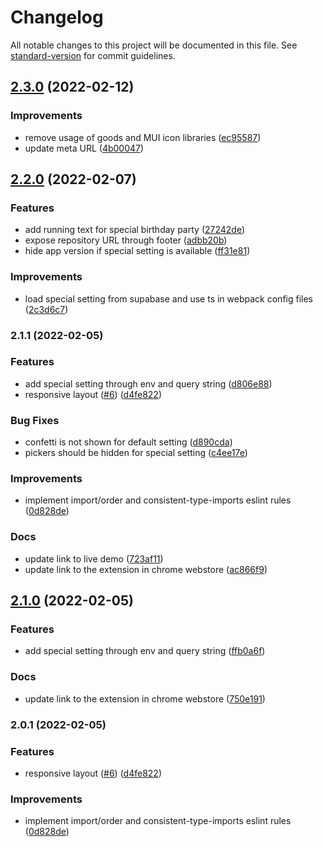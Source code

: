 # Changelog

All notable changes to this project will be documented in this file. See [standard-version](https://github.com/conventional-changelog/standard-version) for commit guidelines.

## [2.3.0](https://github.com/RofiSyahrul/age-calculator/compare/v2.1.1...v2.3.0) (2022-02-12)

### Improvements

- remove usage of goods and MUI icon libraries ([ec95587](https://github.com/RofiSyahrul/age-calculator/commit/ec955874de5112c4aa1814d7f5b46b9412e4308a))
- update meta URL ([4b00047](https://github.com/RofiSyahrul/age-calculator/commit/4b0004749620f45359cdcdaea26053dc2c35bafb))

## [2.2.0](https://github.com/RofiSyahrul/age-calculator/compare/v2.1.1...v2.2.0) (2022-02-07)

### Features

- add running text for special birthday party ([27242de](https://github.com/RofiSyahrul/age-calculator/commit/27242dee664ff4453d80d89cf8a1a05bde026578))
- expose repository URL through footer ([adbb20b](https://github.com/RofiSyahrul/age-calculator/commit/adbb20b7cfba68a6aa94c387fbcaa463bc1cca8d))
- hide app version if special setting is available ([ff31e81](https://github.com/RofiSyahrul/age-calculator/commit/ff31e811ba668f77692f5cce7e201aef5d148f66))

### Improvements

- load special setting from supabase and use ts in webpack config files ([2c3d6c7](https://github.com/RofiSyahrul/age-calculator/commit/2c3d6c7e4b08530c47d1d1a6bbfc7eced2bd0f44))

### 2.1.1 (2022-02-05)

### Features

- add special setting through env and query string ([d806e88](https://github.com/RofiSyahrul/age-calculator/commit/d806e88e0757df1c754e4a663b9d54f524690ce8))
- responsive layout ([#6](https://github.com/RofiSyahrul/age-calculator/issues/6)) ([d4fe822](https://github.com/RofiSyahrul/age-calculator/commit/d4fe8228525fcf86e17cd6f597d2e50470dd0db4))

### Bug Fixes

- confetti is not shown for default setting ([d890cda](https://github.com/RofiSyahrul/age-calculator/commit/d890cda070b7f2809e8ea1f72164d21d1913feb0))
- pickers should be hidden for special setting ([c4ee17e](https://github.com/RofiSyahrul/age-calculator/commit/c4ee17e6c0a3db990ac2c9d0c6224097877e4ee7))

### Improvements

- implement import/order and consistent-type-imports eslint rules ([0d828de](https://github.com/RofiSyahrul/age-calculator/commit/0d828de4356811b5bd67d4bf5da6ec43e399702a))

### Docs

- update link to live demo ([723af11](https://github.com/RofiSyahrul/age-calculator/commit/723af11494696da8c8004a2a105d23b3ffc4c342))
- update link to the extension in chrome webstore ([ac866f9](https://github.com/RofiSyahrul/age-calculator/commit/ac866f9db603d37f484739891fd448b90e96f2cf))

## [2.1.0](https://github.com/RofiSyahrul/age-calculator/compare/v2.0.1...v2.1.0) (2022-02-05)

### Features

- add special setting through env and query string ([ffb0a6f](https://github.com/RofiSyahrul/age-calculator/commit/ffb0a6f493c8e39491966e50ec229d92d7fd398d))

### Docs

- update link to the extension in chrome webstore ([750e191](https://github.com/RofiSyahrul/age-calculator/commit/750e191ec4f8d132278bef95414f1b0473ab6c77))

### 2.0.1 (2022-02-05)

### Features

- responsive layout ([#6](https://github.com/RofiSyahrul/age-calculator/issues/6)) ([d4fe822](https://github.com/RofiSyahrul/age-calculator/commit/d4fe8228525fcf86e17cd6f597d2e50470dd0db4))

### Improvements

- implement import/order and consistent-type-imports eslint rules ([0d828de](https://github.com/RofiSyahrul/age-calculator/commit/0d828de4356811b5bd67d4bf5da6ec43e399702a))
